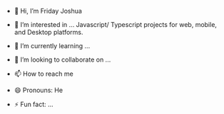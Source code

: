 - 👋 Hi, I’m Friday Joshua
- 👀 I’m interested in ... Javascript/ Typescript projects for web, mobile, and Desktop platforms.

- 🌱 I’m currently learning ...
- 💞️ I’m looking to collaborate on ...
- 📫 How to reach me 
- 😄 Pronouns: He
- ⚡ Fun fact: ...

<!---
Friday-TS/Friday-TS is a ✨ special ✨ repository because its `README.md` (this file) appears on your GitHub profile.
You can click the Preview link to take a look at your changes.
--->
